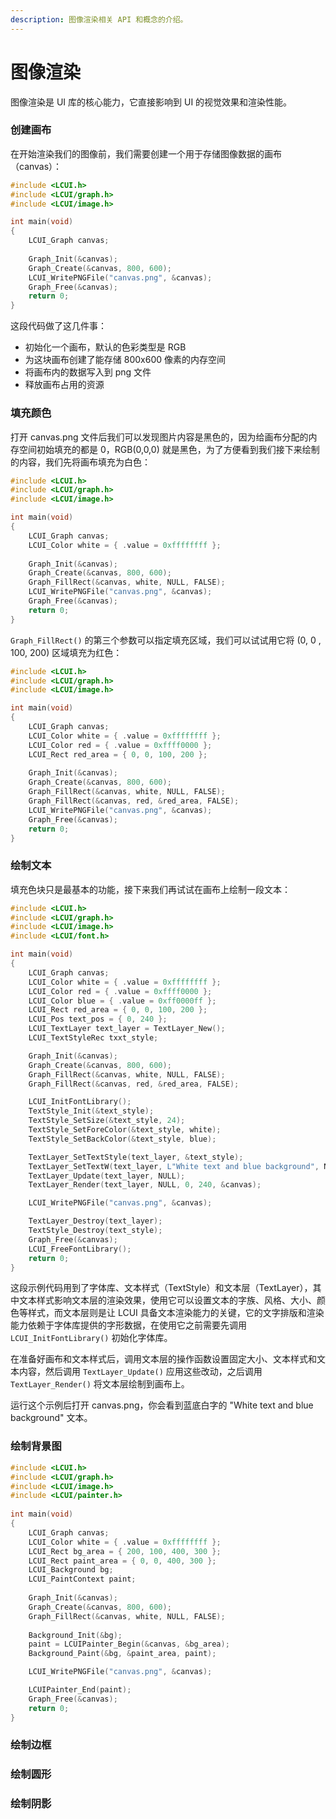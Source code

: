 ```yaml
---
description: 图像渲染相关 API 和概念的介绍。
---
```


# 图像渲染

图像渲染是 UI 库的核心能力，它直接影响到 UI 的视觉效果和渲染性能。

### 创建画布

在开始渲染我们的图像前，我们需要创建一个用于存储图像数据的画布（canvas）：

```c
#include <LCUI.h>
#include <LCUI/graph.h>
#include <LCUI/image.h>

int main(void)
{
    LCUI_Graph canvas;
    
    Graph_Init(&canvas);
    Graph_Create(&canvas, 800, 600);
    LCUI_WritePNGFile("canvas.png", &canvas);
    Graph_Free(&canvas);
    return 0;
}
```

这段代码做了这几件事：

* 初始化一个画布，默认的色彩类型是 RGB
* 为这块画布创建了能存储 800x600 像素的内存空间
* 将画布内的数据写入到 png 文件
* 释放画布占用的资源

### 填充颜色

打开 canvas.png 文件后我们可以发现图片内容是黑色的，因为给画布分配的内存空间初始填充的都是 0，RGB\(0,0,0\) 就是黑色，为了方便看到我们接下来绘制的内容，我们先将画布填充为白色：

```c
#include <LCUI.h>
#include <LCUI/graph.h>
#include <LCUI/image.h>

int main(void)
{
    LCUI_Graph canvas;
    LCUI_Color white = { .value = 0xffffffff };
    
    Graph_Init(&canvas);
    Graph_Create(&canvas, 800, 600);
    Graph_FillRect(&canvas, white, NULL, FALSE);
    LCUI_WritePNGFile("canvas.png", &canvas);
    Graph_Free(&canvas);
    return 0;
}
```

`Graph_FillRect()` 的第三个参数可以指定填充区域，我们可以试试用它将 \(0, 0 , 100, 200\) 区域填充为红色：

```c
#include <LCUI.h>
#include <LCUI/graph.h>
#include <LCUI/image.h>

int main(void)
{
    LCUI_Graph canvas;
    LCUI_Color white = { .value = 0xffffffff };
    LCUI_Color red = { .value = 0xffff0000 };
    LCUI_Rect red_area = { 0, 0, 100, 200 };
    
    Graph_Init(&canvas);
    Graph_Create(&canvas, 800, 600);
    Graph_FillRect(&canvas, white, NULL, FALSE);
    Graph_FillRect(&canvas, red, &red_area, FALSE);
    LCUI_WritePNGFile("canvas.png", &canvas);
    Graph_Free(&canvas);
    return 0;
}
```

### 绘制文本

填充色块只是最基本的功能，接下来我们再试试在画布上绘制一段文本：

```c
#include <LCUI.h>
#include <LCUI/graph.h>
#include <LCUI/image.h>
#include <LCUI/font.h>

int main(void)
{
    LCUI_Graph canvas;
    LCUI_Color white = { .value = 0xffffffff };
    LCUI_Color red = { .value = 0xffff0000 };
    LCUI_Color blue = { .value = 0xff0000ff };
    LCUI_Rect red_area = { 0, 0, 100, 200 };
    LCUI_Pos text_pos = { 0, 240 };
    LCUI_TextLayer text_layer = TextLayer_New();
    LCUI_TextStyleRec txxt_style;

    Graph_Init(&canvas);
    Graph_Create(&canvas, 800, 600);
    Graph_FillRect(&canvas, white, NULL, FALSE);
    Graph_FillRect(&canvas, red, &red_area, FALSE);

    LCUI_InitFontLibrary();
    TextStyle_Init(&text_style);
    TextStyle_SetSize(&text_style, 24);
    TextStyle_SetForeColor(&text_style, white);
    TextStyle_SetBackColor(&text_style, blue);

    TextLayer_SetTextStyle(text_layer, &text_style);
    TextLayer_SetTextW(text_layer, L"White text and blue background", NULL);
    TextLayer_Update(text_layer, NULL);
    TextLayer_Render(text_layer, NULL, 0, 240, &canvas);

    LCUI_WritePNGFile("canvas.png", &canvas);

    TextLayer_Destroy(text_layer);
    TextStyle_Destroy(text_style);
    Graph_Free(&canvas);
    LCUI_FreeFontLibrary();
    return 0;
}
```

这段示例代码用到了字体库、文本样式（TextStyle）和文本层（TextLayer），其中文本样式影响文本层的渲染效果，使用它可以设置文本的字族、风格、大小、颜色等样式，而文本层则是让 LCUI 具备文本渲染能力的关键，它的文字排版和渲染能力依赖于字体库提供的字形数据，在使用它之前需要先调用 `LCUI_InitFontLibrary()` 初始化字体库。

在准备好画布和文本样式后，调用文本层的操作函数设置固定大小、文本样式和文本内容，然后调用 `TextLayer_Update()` 应用这些改动，之后调用 `TextLayer_Render()` 将文本层绘制到画布上。

运行这个示例后打开 canvas.png，你会看到蓝底白字的 "White text and blue background" 文本。

### 绘制背景图

```c
#include <LCUI.h>
#include <LCUI/graph.h>
#include <LCUI/image.h>
#include <LCUI/painter.h>
 
int main(void)
{
    LCUI_Graph canvas;
    LCUI_Color white = { .value = 0xffffffff };
    LCUI_Rect bg_area = { 200, 100, 400, 300 };
    LCUI_Rect paint_area = { 0, 0, 400, 300 };
    LCUI_Background bg;
    LCUI_PaintContext paint;
    
    Graph_Init(&canvas);
    Graph_Create(&canvas, 800, 600);
    Graph_FillRect(&canvas, white, NULL, FALSE);
    
    Background_Init(&bg);
    paint = LCUIPainter_Begin(&canvas, &bg_area);
    Background_Paint(&bg, &paint_area, paint);

    LCUI_WritePNGFile("canvas.png", &canvas);

    LCUIPainter_End(paint);
    Graph_Free(&canvas);
    return 0;
}
```

### 绘制边框

### 绘制圆形

### 绘制阴影



